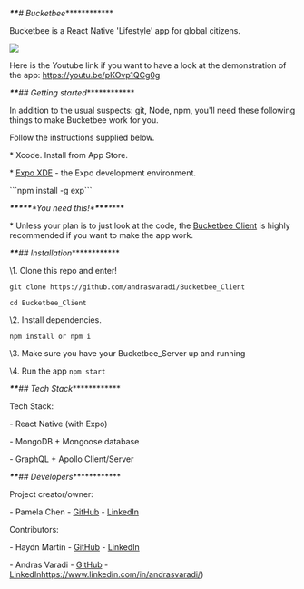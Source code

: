 ***\*******\***# Bucketbee**\********\***







Bucketbee is a React Native 'Lifestyle' app for global citizens.





![](https://user-images.githubusercontent.com/59074533/110655751-3ac63a80-81b7-11eb-9cea-6651525d7322.png)





Here is the Youtube link if you want to have a look at the demonstration of the app: https://youtu.be/pKOvp1QCg0g







***\*******\***## Getting started**\********\***







In addition to the usual suspects: git, Node, npm, you'll need these following things to make Bucketbee work for you.





Follow the instructions supplied below.







\* Xcode.  Install from App Store.





\* [Expo XDE](https://www.expo.io) - the Expo development environment.





  \```npm install -g exp```







***\*******\********\**\*******\*****\*You need this!\*****\********\**********\*****\******\***







\* Unless your plan is to just look at the code, the [Bucketbee Client](https://github.com/andrasvaradi/Bucketbee_Server) is highly recommended if you want to make the app work.







***\*******\***## Installation**\********\***







\1. Clone this repo and enter!





   `git clone https://github.com/andrasvaradi/Bucketbee_Client`





   `cd Bucketbee_Client`







\2. Install dependencies.







   `npm install or npm i`  







\3. Make sure you have your Bucketbee_Server up and running







\4. Run the app `npm start`







***\*******\***## Tech Stack**\********\***





Tech Stack: 





\- React Native (with Expo)





\- MongoDB + Mongoose database





\- GraphQL + Apollo Client/Server







***\*******\***## Developers**\********\***





Project creator/owner:





\- Pamela Chen - [GitHub](https://github.com/pamelakaylin) - [LinkedIn](https://www.linkedin.com/in/pamela-chen-60377216b/)





Contributors:





\- Haydn Martin - [GitHub](https://github.com/hmar13) - [LinkedIn](https://www.linkedin.com/in/haydnmartin/)





\- Andras Varadi - [GitHub](https://github.com/andrasvaradi) - [LinkedIn](www.linkedin.com/in/andrasvaradi)https://www.linkedin.com/in/andrasvaradi/)